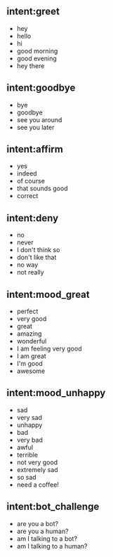 ## intent:greet
- hey
- hello
- hi
- good morning
- good evening
- hey there

## intent:goodbye
- bye
- goodbye
- see you around
- see you later

## intent:affirm
- yes
- indeed
- of course
- that sounds good
- correct

## intent:deny
- no
- never
- I don't think so
- don't like that
- no way
- not really

## intent:mood_great
- perfect
- very good
- great
- amazing
- wonderful
- I am feeling very good
- I am great
- I'm good
- awesome

## intent:mood_unhappy
- sad
- very sad
- unhappy
- bad
- very bad
- awful
- terrible
- not very good
- extremely sad
- so sad
- need a coffee!

## intent:bot_challenge
- are you a bot?
- are you a human?
- am I talking to a bot?
- am I talking to a human?
